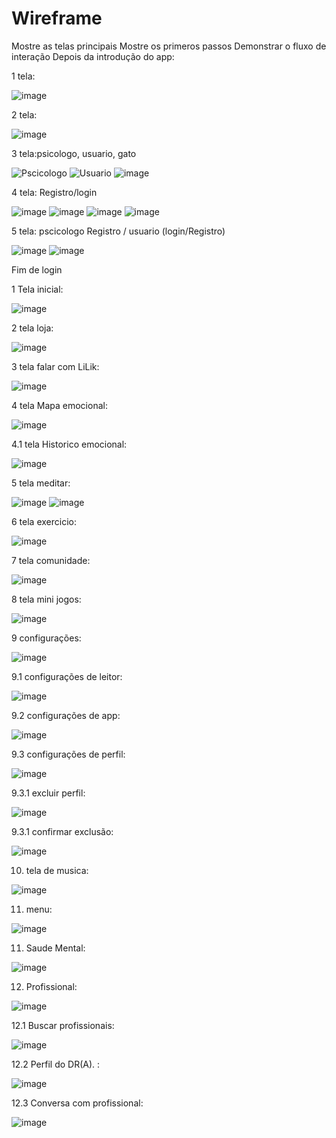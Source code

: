 # Wireframe
Mostre as telas principais
Mostre os primeros passos
Demonstrar o fluxo de interação
Depois da introdução do app:

1 tela:

![image](https://github.com/user-attachments/assets/3f69537a-3195-46b9-bd3d-6874e8d5620c)

2 tela: 

![image](https://github.com/user-attachments/assets/10eb7ac4-50cd-4f1b-b840-f869c34a5660)

3 tela:psicologo, usuario, gato

![Pscicologo](https://github.com/user-attachments/assets/cd22381b-8820-47d8-afe5-4d8dd619a7b6) ![Usuario](https://github.com/user-attachments/assets/92c34608-a982-4adc-9c0e-ab251c2fe1c7) ![image](https://github.com/user-attachments/assets/3f5e6612-635b-40fd-9fe5-c0dfb8fe7dad)

4 tela: Registro/login

![image](https://github.com/user-attachments/assets/bbfe466a-94ee-4248-b144-1c2b23fedef9) ![image](https://github.com/user-attachments/assets/9b8a2e07-ba3c-4781-a76f-607c18502f25)
![image](https://github.com/user-attachments/assets/f474ed59-0d1c-4933-9892-0ed724d03427) ![image](https://github.com/user-attachments/assets/dafe4226-8e5f-4e8b-9ab3-59e783c3c86f)

5 tela: pscicologo Registro / usuario (login/Registro)

![image](https://github.com/user-attachments/assets/3491faaa-4c4c-41c8-9011-701220da49e9) ![image](https://github.com/user-attachments/assets/7235aa5d-69f4-4c44-962f-9c71f91c0cea)

Fim de login

1 Tela inicial:

![image](https://github.com/user-attachments/assets/0e4e42d5-8ccd-40a2-961d-4379b46f46ca)

2 tela loja:

![image](https://github.com/user-attachments/assets/aa322e0b-2006-4228-a8c2-284ab619636c)

3 tela falar com LiLik: 

![image](https://github.com/user-attachments/assets/0d01942c-b78b-41a0-bc45-e3a7025608ad)

4 tela Mapa emocional:

![image](https://github.com/user-attachments/assets/50e797f9-41ec-46bf-bbd7-fdde0170d28b)

4.1 tela Historico emocional:

![image](https://github.com/user-attachments/assets/d97e1443-9f5e-45a7-8583-ce7b83ef7ec0)

5 tela meditar:

![image](https://github.com/user-attachments/assets/98178648-d987-431c-bdfe-82552bea099a)
![image](https://github.com/user-attachments/assets/238533b3-a004-44bf-94a9-ab96104ce3df)

6 tela exercicio:

![image](https://github.com/user-attachments/assets/8bd77ea6-4064-4b9e-be0d-7f1593ad0940)

7 tela comunidade:

![image](https://github.com/user-attachments/assets/84a0bdf8-2c8f-4fe6-af57-d30bd838f966)

8 tela mini jogos:

![image](https://github.com/user-attachments/assets/61963d52-83dd-4972-8a21-04b51c51a81f)

9 configurações:

![image](https://github.com/user-attachments/assets/519cc52e-7a3e-417c-9c91-f6acc555af23)

9.1 configurações de leitor:

![image](https://github.com/user-attachments/assets/335e7615-6804-43c7-8c39-966844eb6067)

9.2 configurações de app:

![image](https://github.com/user-attachments/assets/c1bf739c-55b8-465e-b078-2da5794745c7)


9.3 configurações de perfil:

![image](https://github.com/user-attachments/assets/f5ca84a8-8875-4d78-82c0-62ab5d6ae0e9)

9.3.1 excluir perfil:

![image](https://github.com/user-attachments/assets/d985653e-ae6c-4960-aef3-b957c8050a3a)

9.3.1 confirmar exclusão:

![image](https://github.com/user-attachments/assets/dd5f93c9-8798-4da7-b825-94c72ed2b63d)

10. tela de musica:


![image](https://github.com/user-attachments/assets/2a4ee1c0-486f-4360-aa67-ea994db21da1)

11. menu:

![image](https://github.com/user-attachments/assets/ec3298a3-a6ef-4724-b264-f6fb42c54e27)

11. Saude Mental:

![image](https://github.com/user-attachments/assets/b399568f-dec7-4c42-ab02-ca6348ed76c6)

12. Profissional:

![image](https://github.com/user-attachments/assets/ec606be0-d78a-48c6-905c-bd96422ddeba)

12.1 Buscar profissionais:

![image](https://github.com/user-attachments/assets/60a78edf-c3e0-4727-aa18-7f406d5d1296)

12.2 Perfil do DR(A). :

![image](https://github.com/user-attachments/assets/5d674c64-6bb2-40b1-87f1-33430c8f279a)

12.3 Conversa com profissional:

![image](https://github.com/user-attachments/assets/bd9952fe-1d6b-4bff-b7f8-c13fbf02bd46)

